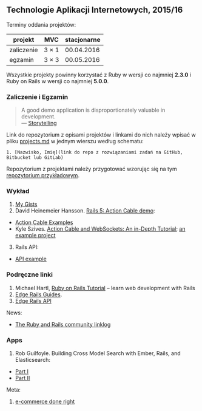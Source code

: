 ## Technologie Aplikacji Internetowych, 2015/16

Terminy oddania projektów:

| projekt    | MVC     | stacjonarne |
|------------|---------|-------------|
| zaliczenie | 3 × 1   | 00.04.2016  |
| egzamin    | 3 × 3   | 00.05.2016  |

Wszystkie projekty powinny korzystać z Ruby w wersji co najmniej **2.3.0**
i Ruby on Rails w wersji co najmniej **5.0.0**.


### Zaliczenie i Egzamin

> A good demo application is disproportionately valuable in development.<br>
> — [Storytelling](http://en.wikipedia.org/wiki/Storytelling)

Link do repozytorium z opisami projektów i linkami do nich należy wpisać
w pliku [projects.md](projects.md) w jednym wierszu według schematu:

    1. [Nazwisko, Imię](link do repo z rozwiązaniami zadań na GitHub, Bitbucket lub GitLab)

Repozytorium z projektami należy przygotować wzorując się na
tym [repozytorium przykładowym](https://github.com/egzamin/projekty-asi).


### Wykład

1. [My Gists](https://github.com/rails4/my_gists5.beta2)
2. David Heinemeier Hansson.
   [Rails 5: Action Cable demo](https://www.youtube.com/watch?v=n0WUjGkDFS0):
  - [Action Cable Examples](https://github.com/rails/actioncable-examples)
  - Kyle Szives. [Action Cable and WebSockets: An in-Depth Tutorial](http://www.sitepoint.com/action-cable-and-websockets-an-in-depth-tutorial/);
    [an example project](https://github.com/kylesziv/action-cable-house-example)
3. Rails API:
  - [API example](api.md)


### Podręczne linki

1. Michael Hartl,
   [Ruby on Rails Tutorial](https://www.railstutorial.org/book) –
   learn web development with Rails
1. [Edge Rails Guides](http://edgeguides.rubyonrails.org/).
1. [Edge Rails API](http://edgeapi.rubyonrails.org/)

News:

* [The Ruby and Rails community linklog](http://www.rubyflow.com)


### Apps

1. Rob Guilfoyle.
   Building Cross Model Search with Ember, Rails, and Elasticsearch:
  - [Part I](http://blog.codeship.com/cross-model-search-with-ember-rails-and-elasticsearch/)
  - [Part II](http://blog.codeship.com/building-cross-model-search-with-ember-rails-and-elasticsearch-part-2/)

Meta:

1. [e-commerce done right](http://www.ror-e.com)

